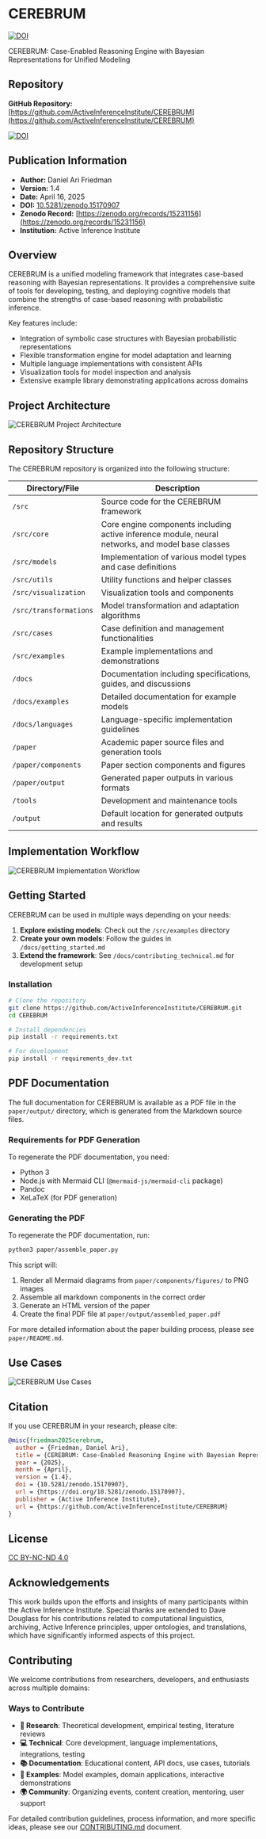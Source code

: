 # CEREBRUM 
[![DOI](https://zenodo.org/badge/DOI/10.5281/zenodo.15170908.svg)](https://doi.org/10.5281/zenodo.15170908)

CEREBRUM: Case-Enabled Reasoning Engine with Bayesian Representations for Unified Modeling

## Repository
**GitHub Repository:** [https://github.com/ActiveInferenceInstitute/CEREBRUM](https://github.com/ActiveInferenceInstitute/CEREBRUM)

[![DOI](https://zenodo.org/badge/962267666.svg)](https://doi.org/10.5281/zenodo.15171283)

## Publication Information
- **Author:** Daniel Ari Friedman
- **Version:** 1.4
- **Date:** April 16, 2025
- **DOI:** [10.5281/zenodo.15170907](https://doi.org/10.5281/zenodo.15170907)
- **Zenodo Record:** [https://zenodo.org/records/15231156](https://zenodo.org/records/15231156)
- **Institution:** Active Inference Institute

## Overview
CEREBRUM is a unified modeling framework that integrates case-based reasoning with Bayesian representations. It provides a comprehensive suite of tools for developing, testing, and deploying cognitive models that combine the strengths of case-based reasoning with probabilistic inference.

Key features include:
- Integration of symbolic case structures with Bayesian probabilistic representations
- Flexible transformation engine for model adaptation and learning
- Multiple language implementations with consistent APIs
- Visualization tools for model inspection and analysis
- Extensive example library demonstrating applications across domains

## Project Architecture

![CEREBRUM Project Architecture](docs/diagrams/project_architecture.mermaid)

## Repository Structure
The CEREBRUM repository is organized into the following structure:

| Directory/File | Description |
|----------------|-------------|
| `/src` | Source code for the CEREBRUM framework |
| `/src/core` | Core engine components including active inference module, neural networks, and model base classes |
| `/src/models` | Implementation of various model types and case definitions |
| `/src/utils` | Utility functions and helper classes |
| `/src/visualization` | Visualization tools and components |
| `/src/transformations` | Model transformation and adaptation algorithms |
| `/src/cases` | Case definition and management functionalities |
| `/src/examples` | Example implementations and demonstrations |
| `/docs` | Documentation including specifications, guides, and discussions |
| `/docs/examples` | Detailed documentation for example models |
| `/docs/languages` | Language-specific implementation guidelines |
| `/paper` | Academic paper source files and generation tools |
| `/paper/components` | Paper section components and figures |
| `/paper/output` | Generated paper outputs in various formats |
| `/tools` | Development and maintenance tools |
| `/output` | Default location for generated outputs and results |

## Implementation Workflow

![CEREBRUM Implementation Workflow](docs/diagrams/implementation_workflow.png)

## Getting Started

CEREBRUM can be used in multiple ways depending on your needs:

1. **Explore existing models**: Check out the `/src/examples` directory
2. **Create your own models**: Follow the guides in `/docs/getting_started.md`
3. **Extend the framework**: See `/docs/contributing_technical.md` for development setup

### Installation

```bash
# Clone the repository
git clone https://github.com/ActiveInferenceInstitute/CEREBRUM.git
cd CEREBRUM

# Install dependencies
pip install -r requirements.txt

# For development
pip install -r requirements_dev.txt
```

## PDF Documentation
The full documentation for CEREBRUM is available as a PDF file in the `paper/output/` directory, which is generated from the Markdown source files.

### Requirements for PDF Generation
To regenerate the PDF documentation, you need:
- Python 3
- Node.js with Mermaid CLI (`@mermaid-js/mermaid-cli` package)
- Pandoc
- XeLaTeX (for PDF generation)

### Generating the PDF
To regenerate the PDF documentation, run:

```bash
python3 paper/assemble_paper.py
```

This script will:
1. Render all Mermaid diagrams from `paper/components/figures/` to PNG images
2. Assemble all markdown components in the correct order
3. Generate an HTML version of the paper
4. Create the final PDF file at `paper/output/assembled_paper.pdf`

For more detailed information about the paper building process, please see `paper/README.md`.

## Use Cases

![CEREBRUM Use Cases](docs/diagrams/use_cases_mindmap.png)

## Citation
If you use CEREBRUM in your research, please cite:
```bibtex
@misc{friedman2025cerebrum,
  author = {Friedman, Daniel Ari},
  title = {CEREBRUM: Case-Enabled Reasoning Engine with Bayesian Representations for Unified Modeling},
  year = {2025},
  month = {April},
  version = {1.4},
  doi = {10.5281/zenodo.15170907},
  url = {https://doi.org/10.5281/zenodo.15170907},
  publisher = {Active Inference Institute},
  url = {https://github.com/ActiveInferenceInstitute/CEREBRUM}
}
```

## License
[CC BY-NC-ND 4.0](../LICENSE)

## Acknowledgements
This work builds upon the efforts and insights of many participants within the Active Inference Institute. Special thanks are extended to Dave Douglass for his contributions related to computational linguistics, archiving, Active Inference principles, upper ontologies, and translations, which have significantly informed aspects of this project.

## Contributing
We welcome contributions from researchers, developers, and enthusiasts across multiple domains:

### Ways to Contribute
- **🔬 Research**: Theoretical development, empirical testing, literature reviews
- **💻 Technical**: Core development, language implementations, integrations, testing
- **📚 Documentation**: Educational content, API docs, use cases, tutorials
- **🧩 Examples**: Model examples, domain applications, interactive demonstrations
- **🌍 Community**: Organizing events, content creation, mentoring, user support

For detailed contribution guidelines, process information, and more specific ideas, please see our [CONTRIBUTING.md](CONTRIBUTING.md) document. 